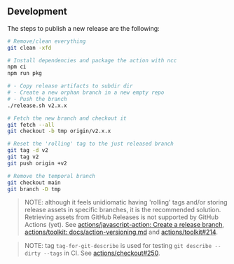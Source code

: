 ## Development

The steps to publish a new release are the following:

```sh
# Remove/clean everything
git clean -xfd

# Install dependencies and package the action with ncc
npm ci
npm run pkg

# - Copy release artifacts to subdir dir
# - Create a new orphan branch in a new empty repo
# - Push the branch
./release.sh v2.x.x

# Fetch the new branch and checkout it
git fetch --all
git checkout -b tmp origin/v2.x.x

# Reset the 'rolling' tag to the just released branch
git tag -d v2
git tag v2
git push origin +v2

# Remove the temporal branch
git checkout main
git branch -D tmp
```

> NOTE: although it feels unidiomatic having 'rolling' tags and/or storing release assets in specific branches, it is the recommended solution. Retrieving assets from GitHub Releases is not supported by GitHub Actions (yet). See [actions/javascript-action: Create a release branch](https://github.com/actions/javascript-action#create-a-release-branch), [actions/toolkit: docs/action-versioning.md](https://github.com/actions/toolkit/blob/main/docs/action-versioning.md) and [actions/toolkit#214](https://github.com/actions/toolkit/issues/214).

> NOTE: tag `tag-for-git-describe` is used for testing `git describe --dirty --tags` in CI. See [actions/checkout#250](https://github.com/actions/checkout/issues/250).
